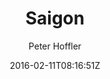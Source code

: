 ---
title: "Saigon"
github: https://github.com/hoffli/saigon-jekyll-theme
demo: http://www.18a-saigon.com/
author: Peter Hoffler

ssg:
  - Jekyll
cms:
  - No Cms
date: 2016-02-11T08:16:51Z
github_branch: master
---